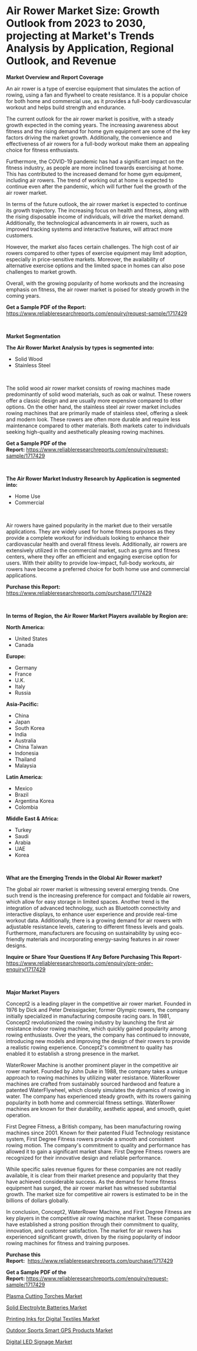 <p><h1>Air Rower Market Size: Growth Outlook from 2023 to 2030, projecting at Market's Trends Analysis by Application, Regional Outlook, and Revenue</h1></p><p><strong>Market Overview and Report Coverage</strong></p>
<p><p>An air rower is a type of exercise equipment that simulates the action of rowing, using a fan and flywheel to create resistance. It is a popular choice for both home and commercial use, as it provides a full-body cardiovascular workout and helps build strength and endurance.</p><p>The current outlook for the air rower market is positive, with a steady growth expected in the coming years. The increasing awareness about fitness and the rising demand for home gym equipment are some of the key factors driving the market growth. Additionally, the convenience and effectiveness of air rowers for a full-body workout make them an appealing choice for fitness enthusiasts.</p><p>Furthermore, the COVID-19 pandemic has had a significant impact on the fitness industry, as people are more inclined towards exercising at home. This has contributed to the increased demand for home gym equipment, including air rowers. The trend of working out at home is expected to continue even after the pandemic, which will further fuel the growth of the air rower market.</p><p>In terms of the future outlook, the air rower market is expected to continue its growth trajectory. The increasing focus on health and fitness, along with the rising disposable income of individuals, will drive the market demand. Additionally, the technological advancements in air rowers, such as improved tracking systems and interactive features, will attract more customers.</p><p>However, the market also faces certain challenges. The high cost of air rowers compared to other types of exercise equipment may limit adoption, especially in price-sensitive markets. Moreover, the availability of alternative exercise options and the limited space in homes can also pose challenges to market growth.</p><p>Overall, with the growing popularity of home workouts and the increasing emphasis on fitness, the air rower market is poised for steady growth in the coming years.</p></p>
<p><strong>Get a Sample PDF of the Report:</strong> <a href="https://www.reliableresearchreports.com/enquiry/request-sample/1717429">https://www.reliableresearchreports.com/enquiry/request-sample/1717429</a></p>
<p>&nbsp;</p>
<p><strong>Market Segmentation</strong></p>
<p><strong>The Air Rower Market Analysis by types is segmented into:</strong></p>
<p><ul><li>Solid Wood</li><li>Stainless Steel</li></ul></p>
<p>&nbsp;</p>
<p><p>The solid wood air rower market consists of rowing machines made predominantly of solid wood materials, such as oak or walnut. These rowers offer a classic design and are usually more expensive compared to other options. On the other hand, the stainless steel air rower market includes rowing machines that are primarily made of stainless steel, offering a sleek and modern look. These rowers are often more durable and require less maintenance compared to other materials. Both markets cater to individuals seeking high-quality and aesthetically pleasing rowing machines.</p></p>
<p><strong>Get a Sample PDF of the Report:</strong>&nbsp;<a href="https://www.reliableresearchreports.com/enquiry/request-sample/1717429">https://www.reliableresearchreports.com/enquiry/request-sample/1717429</a></p>
<p>&nbsp;</p>
<p><strong>The Air Rower Market Industry Research by Application is segmented into:</strong></p>
<p><ul><li>Home Use</li><li>Commercial</li></ul></p>
<p>&nbsp;</p>
<p><p>Air rowers have gained popularity in the market due to their versatile applications. They are widely used for home fitness purposes as they provide a complete workout for individuals looking to enhance their cardiovascular health and overall fitness levels. Additionally, air rowers are extensively utilized in the commercial market, such as gyms and fitness centers, where they offer an efficient and engaging exercise option for users. With their ability to provide low-impact, full-body workouts, air rowers have become a preferred choice for both home use and commercial applications.</p></p>
<p><strong>Purchase this Report:</strong>&nbsp; <a href="https://www.reliableresearchreports.com/purchase/1717429">https://www.reliableresearchreports.com/purchase/1717429</a></p>
<p>&nbsp;</p>
<p><strong>In terms of Region, the Air Rower Market Players available by Region are:</strong></p>
<p>
    <p> <strong> North America: </strong>
        <ul>
            <li>United States</li>
            <li>Canada</li>
        </ul>
        </p> 
    <p> <strong> Europe: </strong>
        <ul>
            <li>Germany</li>
            <li>France</li>
            <li>U.K.</li>
            <li>Italy</li>
            <li>Russia</li>
        </ul>
        </p> 
    <p> <strong> Asia-Pacific: </strong>
        <ul>
            <li>China</li>
            <li>Japan</li>
            <li>South Korea</li>
            <li>India</li>
            <li>Australia</li>
            <li>China Taiwan</li>
            <li>Indonesia</li>
            <li>Thailand</li>
            <li>Malaysia</li>
        </ul>
        </p> 
    <p> <strong> Latin America: </strong>
        <ul>
            <li>Mexico</li>
            <li>Brazil</li>
            <li>Argentina Korea</li>
            <li>Colombia</li>
        </ul>
        </p> 
    <p> <strong> Middle East & Africa: </strong>
        <ul>
            <li>Turkey</li>
            <li>Saudi</li>
            <li>Arabia</li>
            <li>UAE</li>
            <li>Korea</li>
        </ul>
    </p>
    </p>
<p>&nbsp;</p>
<p><strong>What are the Emerging Trends in the Global Air Rower market?</strong></p>
<p><p>The global air rower market is witnessing several emerging trends. One such trend is the increasing preference for compact and foldable air rowers, which allow for easy storage in limited spaces. Another trend is the integration of advanced technology, such as Bluetooth connectivity and interactive displays, to enhance user experience and provide real-time workout data. Additionally, there is a growing demand for air rowers with adjustable resistance levels, catering to different fitness levels and goals. Furthermore, manufacturers are focusing on sustainability by using eco-friendly materials and incorporating energy-saving features in air rower designs.</p></p>
<p><strong>Inquire or Share Your Questions If Any Before Purchasing This Report</strong>- <a href="https://www.reliableresearchreports.com/enquiry/pre-order-enquiry/1717429">https://www.reliableresearchreports.com/enquiry/pre-order-enquiry/1717429</a></p>
<p>&nbsp;</p>
<p><strong>Major Market Players</strong></p>
<p><p>Concept2 is a leading player in the competitive air rower market. Founded in 1976 by Dick and Peter Dreissigacker, former Olympic rowers, the company initially specialized in manufacturing composite racing oars. In 1981, Concept2 revolutionized the rowing industry by launching the first air resistance indoor rowing machine, which quickly gained popularity among rowing enthusiasts. Over the years, the company has continued to innovate, introducing new models and improving the design of their rowers to provide a realistic rowing experience. Concept2's commitment to quality has enabled it to establish a strong presence in the market.</p><p>WaterRower Machine is another prominent player in the competitive air rower market. Founded by John Duke in 1988, the company takes a unique approach to rowing machines by utilizing water resistance. WaterRower machines are crafted from sustainably sourced hardwood and feature a patented WaterFlywheel, which closely simulates the dynamics of rowing in water. The company has experienced steady growth, with its rowers gaining popularity in both home and commercial fitness settings. WaterRower machines are known for their durability, aesthetic appeal, and smooth, quiet operation.</p><p>First Degree Fitness, a British company, has been manufacturing rowing machines since 2001. Known for their patented Fluid Technology resistance system, First Degree Fitness rowers provide a smooth and consistent rowing motion. The company's commitment to quality and performance has allowed it to gain a significant market share. First Degree Fitness rowers are recognized for their innovative design and reliable performance.</p><p>While specific sales revenue figures for these companies are not readily available, it is clear from their market presence and popularity that they have achieved considerable success. As the demand for home fitness equipment has surged, the air rower market has witnessed substantial growth. The market size for competitive air rowers is estimated to be in the billions of dollars globally.</p><p>In conclusion, Concept2, WaterRower Machine, and First Degree Fitness are key players in the competitive air rowing machine market. These companies have established a strong position through their commitment to quality, innovation, and customer satisfaction. The market for air rowers has experienced significant growth, driven by the rising popularity of indoor rowing machines for fitness and training purposes.</p></p>
<p><strong>Purchase this Report:</strong>&nbsp;&nbsp;<a href="https://www.reliableresearchreports.com/purchase/1717429">https://www.reliableresearchreports.com/purchase/1717429</a></p>
<p></p>
<p><strong>Get a Sample PDF of the Report:</strong>&nbsp;<a href="https://www.reliableresearchreports.com/enquiry/request-sample/1717429">https://www.reliableresearchreports.com/enquiry/request-sample/1717429</a></p>
<p><p><a href="https://www.linkedin.com/pulse/plasma-cutting-torches-market-size-share-amp-trends-analysis/">Plasma Cutting Torches Market</a></p><p><a href="https://medium.com/@rachaelward34/solid-electrolyte-batteries-market-trends-and-market-analysis-forecasted-for-period-2023-2030-767084d6d186">Solid Electrolyte Batteries Market</a></p><p><a href="https://issuu.com/reportprime-2/docs/printing-inks-for-digital-textiles-market-size-203?fr=xKAE9_zU1NQ">Printing Inks for Digital Textiles Market</a></p><p><a href="https://github.com/ashepherd82/Market-Research-Report-List-1/blob/main/outdoor-sports-smart-gps-products-market.md">Outdoor Sports Smart GPS Products Market</a></p><p><a href="https://issuu.com/reportprime-2/docs/digital-led-signage-market-size-2030.pptx?fr=xKAE9_zU1NQ">Digital LED Signage Market</a></p></p>